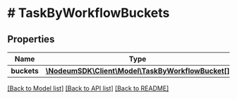 # # TaskByWorkflowBuckets

## Properties

Name | Type | Description | Notes
------------ | ------------- | ------------- | -------------
**buckets** | [**\NodeumSDK\Client\Model\TaskByWorkflowBucket[]**](TaskByWorkflowBucket.md) |  | [optional] 

[[Back to Model list]](../../README.md#documentation-for-models) [[Back to API list]](../../README.md#documentation-for-api-endpoints) [[Back to README]](../../README.md)



